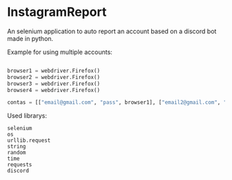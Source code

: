 # InstagramReport
An selenium application to auto report an account based on a discord bot made in python.

Example for using multiple accounts:
```python

browser1 = webdriver.Firefox()
browser2 = webdriver.Firefox()
browser3 = webdriver.Firefox()
browser4 = webdriver.Firefox()

contas = [["email@gmail.com", "pass", browser1], ["email2@gmail.com", "pass", browser2], ["email3@gmail.com", "pass", browser3], ["email4@gmail.com", "pass", browser4]]

```

Used librarys:
```
selenium
os
urllib.request
string
random
time
requests
discord
```
